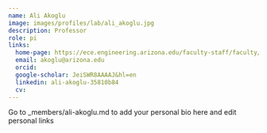 ```yaml
---
name: Ali Akoglu
image: images/profiles/lab/ali_akoglu.jpg
description: Professor
role: pi
links:
  home-page: https://ece.engineering.arizona.edu/faculty-staff/faculty/ali-akoglu
  email: akoglu@arizona.edu
  orcid: 
  google-scholar: JeiSWR8AAAAJ&hl=en
  linkedin: ali-akoglu-35810b84
  cv: 
---
```


Go to _members/ali-akoglu.md to add your personal bio here and edit personal links
